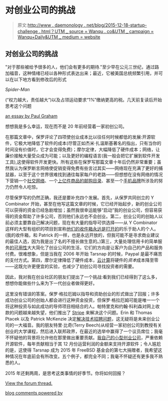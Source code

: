 # 对创业公司的挑战

> 原文:[http://www . daemonology . net/blog/2015-12-18-startup-challenge . html？UTM _ source = Wanqu . co&UTM _ campaign = Wanqu+Daily&UTM _ medium = website](http://www.daemonology.net/blog/2015-12-18-startup-challenge.html?utm_source=wanqu.co&utm_campaign=Wanqu+Daily&utm_medium=website)

## 对创业公司的挑战

"对于那些被给予很多的人，他们会有更多的期待."至少早在公元三世纪，通过路加福音，这种情绪已经以各种形式表达出来；最近，它被美国总统频繁引用，并可以在以下地方看到修改后的形式

*Spider-Man*

(“权力越大，责任越大”)以及占领运动要求“1%”缴纳更高的税。几天前复读后开始思考这个问题

[an essay by Paul Graham](http://paulgraham.com/vcsqueeze.html)

想想我是多么幸运，现在而不是 20 年前经营着一家初创公司。

在那篇文章中，保罗评论了四项使创业成本比以往任何时候都低的发展:开源软件，它极大地降低了软件的成本(尽管正如杰米·扎温斯基著名的指出，只有当你的时间没有价值时，它才会变得免费)；摩尔定律，大幅降低了硬件成本；网络，让廉价接触大量受众成为可能；以及更好的编程语言(我一般会把它扩展到软件开发工具),这使得软件开发更快。所有这些在保罗写那篇文章十年后仍然非常重要；虽然我认为保罗断言网络使促销变得免费有些言过其实——网络现在充满了更好的捕鼠器，以至于这个世界很难找到通往每家每户的老路——但想想在没有网络的情况下营销一个[社交网络](http://www.facebook.com)、一个[上亿件商品的邮购目录](http://www.amazon.com)、甚至一个[手机品牌](http://www.apple.com/)所涉及的努力仍然令人吃惊。

尽管保罗写的仍然正确，我还是要补充四个发展。首先，从保罗共同创立的 Y Combinator 开始，甚至在他写这篇文章的时候，它已经开始起步，新的创业公司可以获得的资金已经急剧增加；虽然我很幸运能够“启动”我的创业公司，但容易获得的资金帮助了许多公司，否则他们永远也不会创业。第二，创业公司的创始人以前必须主要靠自己解决问题，现在有大量的指导可供选择——从 Y Combinator 这样的大型有组织的项目到宣称[他们的收件箱永远是打开的](http://www.kalzumeus.com/standing-invitation/)的乐于助人的个人。(我的收件箱，和 Patrick 的一样，也是永远开放的，但我可能不是寻求商业建议的最佳人选，因为我是出了名的不擅长做生意的。)第三，大量处理信用卡的简单服务[的可用性](http://www.stripe.com/)大大简化了创业公司的生活，它们的方向是让客户为自己的产品和服务付费。很难想象，但是当我在 2006 年开始 Tarsnap 的时候，Paypal 是最不痛苦的支付方式。第四，摩尔定律降低了硬件成本，[云计算](http://aws.amazon.com/)将硬件的*资本*成本降至零——这既允许更便宜的实验，也减少了初创公司寻找投资者的需要。

因此，我对我在创业社区的朋友们提出了一个挑战:看到我们已经得到了这么多，想想你能做些什么来为下一代创业者做得更好。

这里没有错误的答案。保罗·格拉厄姆以指导和资助创业的形式做出了回报；许多成功创业公司的创始人都会进行这种资金投资，但保罗·格拉厄姆可能是唯一一个将这种投资与如此成功的导师项目相结合的人。帕特里克和约翰·科利森对网上收款的问题越来越失望，他们推出了 [Stripe](http://www.stripe.com/) 来解决这个问题。Erin 和 Thomas Ptacek 以及 Patrick McKenzie 决定[解决技术招聘问题](http://www.starfighters.io/)，这无疑将是未来创业公司的一大福音。我的朋友特里·比奇(Terry Beech)从经营一家初创公司到教授有关创业的大学课程，然后进入联邦政界，在最近的选举中赢得了一个议员席位；我毫不怀疑他的背景将允许他在那里做出重要贡献。[我自己的小型创业公司](http://www.tarsnap.com/)，严重依赖开源软件，每年贡献相当于其 12 月份运营利润的金额来支持开源软件；令人尴尬的是，这使得 Tarsnap 成为 2015 年 FreeBSD 基金会的第七大捐赠者，我希望这种情况在年底前会有所改变。五个例子，都完全不同；我毫不怀疑还有更多我不熟悉的人。

2015 年还剩两周，是思考这类事情的好季节。你将如何回报？

<noscript><a href="https://daemonicdispatches.disqus.com/?url=ref">View the forum thread.</a></noscript>

[blog comments powered by](https://disqus.com)